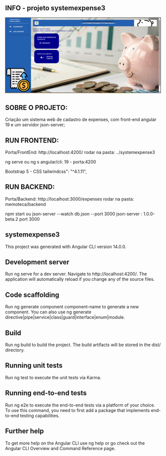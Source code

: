 ## INFO - projeto systemexpense3

![O Projeto](src/assets/systemexpense3.png)

## SOBRE O PROJETO:
Criação um sistema web de cadastro de expenses, com front-end angular 19 e um servidor json-server;

## RUN FRONTEND:
Porta/FrontEnd: http://localhost:4200/ rodar na pasta: ../systemexpense3

ng serve ou ng s
angular/cli: 19 - porta:4200

Bootstrap 5 - CSS
tailwindcss": "^4.1.11",

## RUN BACKEND:
Porta/Backend: http://localhost:3000/expenses rodar na pasta: memoteca/backend

npm start ou json-server --watch db.json --port 3000
json-server : 1.0.0-beta.2 port 3000

## systemexpense3
This project was generated with Angular CLI version 14.0.0.

## Development server
Run ng serve for a dev server. Navigate to http://localhost:4200/. The application will automatically reload if you change any of the source files.

## Code scaffolding
Run ng generate component component-name to generate a new component. You can also use ng generate directive|pipe|service|class|guard|interface|enum|module.

## Build
Run ng build to build the project. The build artifacts will be stored in the dist/ directory.

## Running unit tests
Run ng test to execute the unit tests via Karma.

## Running end-to-end tests
Run ng e2e to execute the end-to-end tests via a platform of your choice. To use this command, you need to first add a package that implements end-to-end testing capabilities.

## Further help
To get more help on the Angular CLI use ng help or go check out the Angular CLI Overview and Command Reference page.
